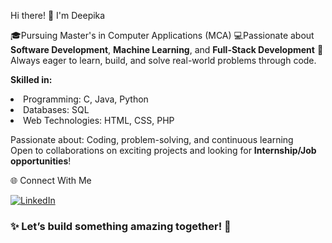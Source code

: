 Hi there! 👋 I'm Deepika 

 🎓Pursuing Master's in Computer Applications (MCA) 
 💻Passionate about **Software Development**, **Machine Learning**, and **Full-Stack Development**
 🚀Always eager to learn, build, and solve real-world problems through code.

**Skilled in:**   
        <li> Programming: C, Java, Python</li>
        <li> Databases: SQL</li>
        <li> Web Technologies: HTML, CSS, PHP</li>

Passionate about: Coding, problem-solving, and continuous learning  
Open to collaborations on exciting projects and looking for **Internship/Job opportunities**!


🌐 Connect With Me  

[![LinkedIn](https://img.shields.io/badge/LinkedIn-0077B5?style=for-the-badge&logo=linkedin&logoColor=white)](https://www.linkedin.com/in/deepika-sundar11/)
### ✨ Let’s build something amazing together! 🚀
